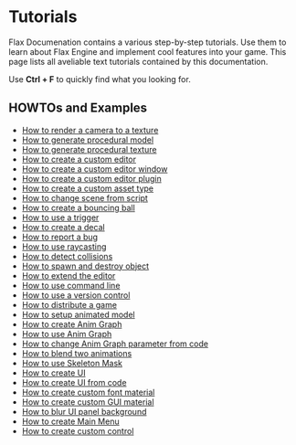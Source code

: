 # Tutorials

Flax Documenation contains a various step-by-step tutorials.
Use them to learn about Flax Engine and implement cool features into your game.
This page lists all aveliable text tutorials contained by this documentation.

Use **Ctrl + F** to quickly find what you looking for.

## HOWTOs and Examples

* [How to render a camera to a texture](../../graphics/cameras/render-camera-to-texture.md)
* [How to generate procedural model](../../graphics/models/generate-model.md)
* [How to generate procedural texture](../../graphics/textures/generate-texture.md)
* [How to create a custom editor](../../scripting/tutorials/custom-editor.md)
* [How to create a custom editor window](../../scripting/tutorials/custom-window.md)
* [How to create a custom editor plugin](../../scripting/tutorials/custom-plugin.md)
* [How to create a custom asset type](../../scripting/tutorials/custom-asset.md)
* [How to change scene from script](../../scripting/tutorials/change-scene.md)
* [How to create a bouncing ball](../../physics/tutorials/bouncing-ball.md)
* [How to use a trigger](../../physics/tutorials/use-trigger.md)
* [How to create a decal](../../graphics/decals/create-decal.md)
* [How to report a bug](../../contributing/report-a-bug.md)
* [How to use raycasting](../../physics/raycasting.md)
* [How to detect collisions](../../physics/collisions.md)
* [How to spawn and destroy object](../../scripting/objects-lifetime.md)
* [How to extend the editor](../../editor/advanced/extending-editor.md)
* [How to use command line](../../editor/advanced/command-line-access.md)
* [How to use a version control](../../get-started/version-control.md)
* [How to distribute a game](../../get-started/distribute-a-game.md)
* [How to setup animated model](../../animation/tutorials/setup-animated-model.md)
* [How to create Anim Graph](../../animation/tutorials/create-anim-graph.md)
* [How to use Anim Graph](../../animation/tutorials/use-anim-graph.md)
* [How to change Anim Graph parameter from code](../../animation/tutorials/change-anim-graph-param.md)
* [How to blend two animations](../../animation/tutorials/blend-anims.md)
* [How to use Skeleton Mask](../../animation/tutorials/use-skeleton-mask.md)
* [How to create UI](../../ui/tutorials/create-ui.md)
* [How to create UI from code](../../ui/tutorials/create-ui-from-code.md)
* [How to create custom font material](../../ui/tutorials/create-font-material.md)
* [How to create custom GUI material](../../ui/tutorials/create-gui-material.md)
* [How to blur UI panel background](../../ui/tutorials/blur-background.md)
* [How to create Main Menu](../../ui/tutorials/create-main-menu.md)
* [How to create custom control](../../ui/tutorials/create-custom-control.md)

